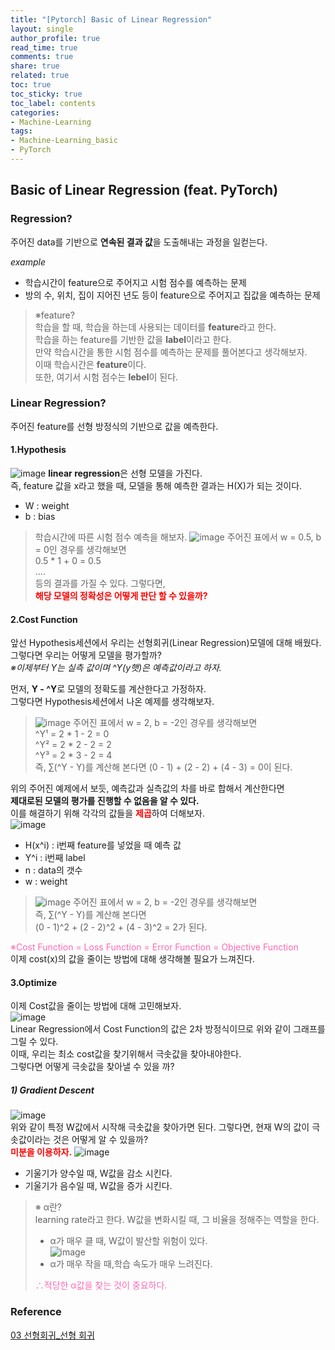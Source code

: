 ```yaml
---
title: "[Pytorch] Basic of Linear Regression"
layout: single
author_profile: true
read_time: true
comments: true
share: true
related: true
toc: true
toc_sticky: true
toc_label: contents
categories:
- Machine-Learning
tags:
- Machine-Learning_basic
- PyTorch
---
```


## Basic of Linear Regression (feat. PyTorch)   


### Regression?
주어진 data를 기반으로 **연속된 결과 값**을 도출해내는 과정을 일컫는다.

*example*    
- 학습시간이 feature으로 주어지고 시험 점수를 예측하는 문제
- 방의 수, 위치, 집이 지어진 년도 등이 feature으로 주어지고 집값을 예측하는 문제

>※feature?    
>학습을 할 때, 학습을 하는데 사용되는 데이터를 **feature**라고 한다.   
>학습을 하는 feature를 기반한 값을 **label**이라고 한다.   
>만약 학습시간을 통한 시험 점수를 예측하는 문제를 풀어본다고 생각해보자.   
>이때 학습시간은 **feature**이다.   
>또한, 여기서 시험 점수는 **lebel**이 된다.


### Linear Regression?
주어진 feature를 선형 방정식의 기반으로 값을 예측한다.

#### 1.Hypothesis
![image](https://user-images.githubusercontent.com/68745983/104453378-aa6cde80-55e7-11eb-893c-d0422558cc32.png)
**linear regression**은 선형 모델을 가진다.  
즉, feature 값을 x라고 했을 때, 모델을 통해 예측한 결과는 H(X)가 되는 것이다.   

* W : weight   
* b : bias  

 >학습시간에 따른 시험 점수 예측을 해보자.
 > ![image](https://user-images.githubusercontent.com/68745983/104598935-80d0b780-56ba-11eb-8c16-285c512e018a.png)
> 주어진 표에서 w = 0.5, b = 0인 경우를 생각해보면   
> 0.5 \* 1 + 0 = 0.5  
> ....   
> 등의 결과를 가질 수 있다. 그렇다면,   
>  <span style="color:red">**해당 모델의 정확성은 어떻게 판단 할 수 있을까?**</span>

#### 2.Cost Function
앞선 Hypothesis세션에서 우리는 선형회귀(Linear Regression)모델에 대해 배웠다.   
그렇다면 우리는 어떻게 모델을 평가할까?  
*※이제부터 Y는 실측 값이며 ^Y(y햇)은 예측값이라고 하자.*   

먼저, **Y - ^Y**로 모델의 정확도를 계산한다고 가정하자.    
그렇다면 Hypothesis세션에서 나온 예제를 생각해보자.
> ![image](https://user-images.githubusercontent.com/68745983/104598935-80d0b780-56ba-11eb-8c16-285c512e018a.png)
> 주어진 표에서 w = 2, b = -2인 경우를 생각해보면   
> ^Y¹ = 2 \* 1 - 2 = 0   
> ^Y² = 2 \* 2 - 2 = 2   
> ^Y³ = 2 \* 3 - 2 = 4   
> 즉, ∑(^Y - Y)를 계산해 본다면  (0 - 1) + (2 - 2) + (4 - 3) = 0이 된다.  

위의 주어진 예제에서 보듯, 예측값과 실측값의 차를 바로 합해서 계산한다면   
**제대로된 모델의 평가를 진행할 수 없음을 알 수 있다.**   
이를 해결하기 위해 각각의 값들을 <span style="color:red">**제곱**</span>하여 더해보자.  
![image](https://user-images.githubusercontent.com/68745983/104591733-73aecb00-56b0-11eb-8b2a-e27faf2fc330.png)
 * H(x^i) : i번째 feature를 넣었을 때 예측 값   
 * Y^i    : i번째 label   
 * n      : data의 갯수   
 * w      : weight   


>![image](https://user-images.githubusercontent.com/68745983/104598935-80d0b780-56ba-11eb-8c16-285c512e018a.png)
> 주어진 표에서 w = 2, b = -2인 경우를 생각해보면   
> 즉, ∑(^Y - Y)를 계산해 본다면    
>  (0 - 1)^2 + (2 - 2)^2 + (4 - 3)^2 = 2가 된다.  


<span style="color:hotpink">※Cost Function = Loss Function = Error Function = Objective Function</span>   
이제 cost(x)의 값을 줄이는 방법에 대해 생각해볼 필요가 느껴진다.   

#### 3.Optimize   
이제 Cost값을 줄이는 방법에 대해 고민해보자.   
![image](https://user-images.githubusercontent.com/68745983/104594529-9fcc4b00-56b4-11eb-88eb-72d0f81e5802.png)   
Linear Regression에서 Cost Function의 값은 2차 방정식이므로 위와 같이 그래프를 그릴 수 있다.   
이때, 우리는 최소 cost값을 찾기위해서 극솟값을 찾아내야한다.   
그렇다면 어떻게 극솟값을 찾아낼 수 있을 까?   
##### 1) Gradient Descent   
![image](https://user-images.githubusercontent.com/68745983/104595755-6268bd00-56b6-11eb-8f1a-bab79c789e16.png)   
위와 같이 특정 W값에서 시작해 극솟값을 찾아가면 된다.
그렇다면, 현재 W의 값이 극솟값이라는 것은 어떻게 알 수 있을까?   
**<span style="color:red">미분을 이용하자.</span>**
![image](https://user-images.githubusercontent.com/68745983/104596921-03a44300-56b8-11eb-95ab-f05680cdfbe8.png)   
* 기울기가 양수일 때, W값을 감소 시킨다.   
* 기울기가 음수일 때, W값을 증가 시킨다.   
>※ α란?   
>learning rate라고 한다. W값을 변화시킬 때, 그 비율을 정해주는 역할을 한다.    
>* α가 매우 클 때, W값이 발산할 위험이 있다.   
>![image](https://user-images.githubusercontent.com/68745983/104597764-1408ed80-56b9-11eb-8026-ca24b00fbe02.png)
>* α가 매우 작을 때,학습 속도가 매우 느려진다.   
>
><span style="color:hotpink">∴적당한 α값을 찾는 것이 중요하다.</span>   



### Reference   
[03 선형회귀_선형 회귀](https://wikidocs.net/53560)
